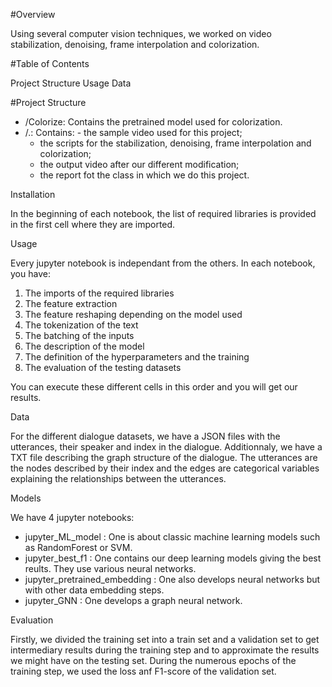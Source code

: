 #Overview

Using several computer vision techniques, we worked on video stabilization, denoising, frame interpolation and colorization. 

#Table of Contents

Project Structure
Usage
Data


#Project Structure

- /Colorize: Contains the pretrained model used for colorization.
- /.: Contains: - the sample video used for this project;
  - the scripts for the stabilization, denoising, frame interpolation and colorization;
  - the output video after our different modification;
  - the report fot the class in which we do this project.

Installation

In the beginning of each notebook, the list of required libraries is provided in the first cell where they are imported.

Usage

Every jupyter notebook is independant from the others. In each notebook, you have:

1) The imports of the required libraries
2) The feature extraction
3) The feature reshaping depending on the model used
4) The tokenization of the text
5) The batching of the inputs
6) The description of the model
7) The definition of the hyperparameters and the training
8) The evaluation of the testing datasets

You can execute these different cells in this order and you will get our results.

Data

For the different dialogue datasets, we have a JSON files with the utterances, their speaker and index in the dialogue. Additionnaly, we have a TXT file describing the graph structure of the dialogue. The utterances are the nodes described by their index and the edges are categorical variables explaining the relationships between the utterances.

Models

We have 4 jupyter notebooks:

- jupyter_ML_model : One is about classic machine learning models such as RandomForest or SVM.
- jupyter_best_f1 : One contains our deep learning models giving the best reults. They use various neural networks.
- jupyter_pretrained_embedding : One also develops neural networks but with other data embedding steps.
- jupyter_GNN : One develops a graph neural network.

Evaluation

Firstly, we divided the training set into a train set and a validation set to get intermediary results during the training step and to approximate the results we might have on the testing set.
During the numerous epochs of the training step, we used the loss anf F1-score of the validation set.

